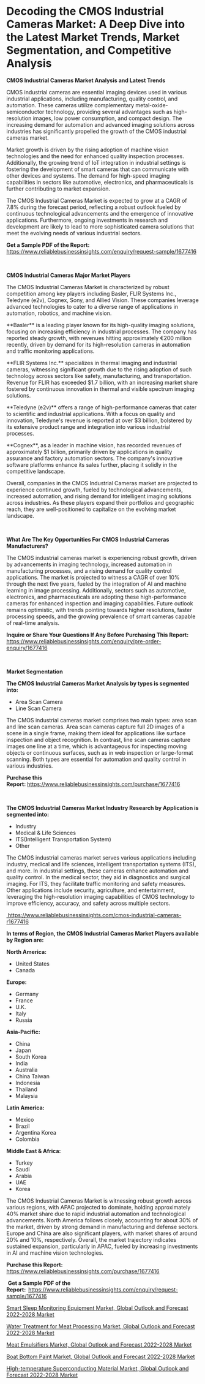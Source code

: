 <p><h1>Decoding the CMOS Industrial Cameras Market: A Deep Dive into the Latest Market Trends, Market Segmentation, and Competitive Analysis</h1></p><p><strong>CMOS Industrial Cameras Market Analysis and Latest Trends</strong></p>
<p><p>CMOS industrial cameras are essential imaging devices used in various industrial applications, including manufacturing, quality control, and automation. These cameras utilize complementary metal-oxide-semiconductor technology, providing several advantages such as high-resolution images, low power consumption, and compact design. The increasing demand for automation and advanced imaging solutions across industries has significantly propelled the growth of the CMOS industrial cameras market.</p><p>Market growth is driven by the rising adoption of machine vision technologies and the need for enhanced quality inspection processes. Additionally, the growing trend of IoT integration in industrial settings is fostering the development of smart cameras that can communicate with other devices and systems. The demand for high-speed imaging capabilities in sectors like automotive, electronics, and pharmaceuticals is further contributing to market expansion.</p><p>The CMOS Industrial Cameras Market is expected to grow at a CAGR of 7.8% during the forecast period, reflecting a robust outlook fueled by continuous technological advancements and the emergence of innovative applications. Furthermore, ongoing investments in research and development are likely to lead to more sophisticated camera solutions that meet the evolving needs of various industrial sectors.</p></p>
<p><strong>Get a Sample PDF of the Report:&nbsp;</strong> <a href="https://www.reliablebusinessinsights.com/enquiry/request-sample/1677416?utm_campaign=1358&utm_medium=2&utm_source=Github&utm_content=ia&utm_term=14102024&utm_id=cmos-industrial-cameras">https://www.reliablebusinessinsights.com/enquiry/request-sample/1677416</a></p>
<p>&nbsp;</p>
<p><strong>CMOS Industrial Cameras Major Market Players</strong></p>
<p><p>The CMOS Industrial Cameras Market is characterized by robust competition among key players including Basler, FLIR Systems Inc., Teledyne (e2v), Cognex, Sony, and Allied Vision. These companies leverage advanced technologies to cater to a diverse range of applications in automation, robotics, and machine vision.</p><p>**Basler** is a leading player known for its high-quality imaging solutions, focusing on increasing efficiency in industrial processes. The company has reported steady growth, with revenues hitting approximately €200 million recently, driven by demand for its high-resolution cameras in automation and traffic monitoring applications.</p><p>**FLIR Systems Inc.** specializes in thermal imaging and industrial cameras, witnessing significant growth due to the rising adoption of such technology across sectors like safety, manufacturing, and transportation. Revenue for FLIR has exceeded $1.7 billion, with an increasing market share fostered by continuous innovation in thermal and visible spectrum imaging solutions.</p><p>**Teledyne (e2v)** offers a range of high-performance cameras that cater to scientific and industrial applications. With a focus on quality and innovation, Teledyne's revenue is reported at over $3 billion, bolstered by its extensive product range and integration into various industrial processes.</p><p>**Cognex**, as a leader in machine vision, has recorded revenues of approximately $1 billion, primarily driven by applications in quality assurance and factory automation sectors. The company's innovative software platforms enhance its sales further, placing it solidly in the competitive landscape.</p><p>Overall, companies in the CMOS Industrial Cameras market are projected to experience continued growth, fueled by technological advancements, increased automation, and rising demand for intelligent imaging solutions across industries. As these players expand their portfolios and geographic reach, they are well-positioned to capitalize on the evolving market landscape.</p></p>
<p>&nbsp;</p>
<p><strong>What Are The Key Opportunities For CMOS Industrial Cameras Manufacturers?</strong></p>
<p><p>The CMOS industrial cameras market is experiencing robust growth, driven by advancements in imaging technology, increased automation in manufacturing processes, and a rising demand for quality control applications. The market is projected to witness a CAGR of over 10% through the next five years, fueled by the integration of AI and machine learning in image processing. Additionally, sectors such as automotive, electronics, and pharmaceuticals are adopting these high-performance cameras for enhanced inspection and imaging capabilities. Future outlook remains optimistic, with trends pointing towards higher resolutions, faster processing speeds, and the growing prevalence of smart cameras capable of real-time analysis.</p></p>
<p><strong>Inquire or Share Your Questions If Any Before Purchasing This Report:</strong> <a href="https://www.reliablebusinessinsights.com/enquiry/pre-order-enquiry/1677416?utm_campaign=1358&utm_medium=2&utm_source=Github&utm_content=ia&utm_term=14102024&utm_id=cmos-industrial-cameras">https://www.reliablebusinessinsights.com/enquiry/pre-order-enquiry/1677416</a></p>
<p>&nbsp;</p>
<p><strong>Market Segmentation</strong></p>
<p><strong>The CMOS Industrial Cameras Market Analysis by types is segmented into:</strong></p>
<p><ul><li>Area Scan Camera</li><li>Line Scan Camera</li></ul></p>
<p><p>The CMOS industrial cameras market comprises two main types: area scan and line scan cameras. Area scan cameras capture full 2D images of a scene in a single frame, making them ideal for applications like surface inspection and object recognition. In contrast, line scan cameras capture images one line at a time, which is advantageous for inspecting moving objects or continuous surfaces, such as in web inspection or large-format scanning. Both types are essential for automation and quality control in various industries.</p></p>
<p><strong>Purchase this Report:&nbsp;</strong><a href="https://www.reliablebusinessinsights.com/purchase/1677416?utm_campaign=1358&utm_medium=2&utm_source=Github&utm_content=ia&utm_term=14102024&utm_id=cmos-industrial-cameras">https://www.reliablebusinessinsights.com/purchase/1677416</a></p>
<p>&nbsp;</p>
<p><strong>The CMOS Industrial Cameras Market Industry Research by Application is segmented into:</strong></p>
<p><ul><li>Industry</li><li>Medical & Life Sciences</li><li>ITS(Intelligent Transportation System)</li><li>Other</li></ul></p>
<p><p>The CMOS industrial cameras market serves various applications including industry, medical and life sciences, intelligent transportation systems (ITS), and more. In industrial settings, these cameras enhance automation and quality control. In the medical sector, they aid in diagnostics and surgical imaging. For ITS, they facilitate traffic monitoring and safety measures. Other applications include security, agriculture, and entertainment, leveraging the high-resolution imaging capabilities of CMOS technology to improve efficiency, accuracy, and safety across multiple sectors.</p></p>
<p><a href="https://www.reliablebusinessinsights.com/cmos-industrial-cameras-r1677416?utm_campaign=1358&utm_medium=2&utm_source=Github&utm_content=ia&utm_term=14102024&utm_id=cmos-industrial-cameras">&nbsp;https://www.reliablebusinessinsights.com/cmos-industrial-cameras-r1677416</a></p>
<p><strong>In terms of Region, the CMOS Industrial Cameras Market Players available by Region are:</strong></p>
<p>
    <p> <strong> North America: </strong>
        <ul>
            <li>United States</li>
            <li>Canada</li>
        </ul>
        </p> 
    <p> <strong> Europe: </strong>
        <ul>
            <li>Germany</li>
            <li>France</li>
            <li>U.K.</li>
            <li>Italy</li>
            <li>Russia</li>
        </ul>
        </p> 
    <p> <strong> Asia-Pacific: </strong>
        <ul>
            <li>China</li>
            <li>Japan</li>
            <li>South Korea</li>
            <li>India</li>
            <li>Australia</li>
            <li>China Taiwan</li>
            <li>Indonesia</li>
            <li>Thailand</li>
            <li>Malaysia</li>
        </ul>
        </p> 
    <p> <strong> Latin America: </strong>
        <ul>
            <li>Mexico</li>
            <li>Brazil</li>
            <li>Argentina Korea</li>
            <li>Colombia</li>
        </ul>
        </p> 
    <p> <strong> Middle East & Africa: </strong>
        <ul>
            <li>Turkey</li>
            <li>Saudi</li>
            <li>Arabia</li>
            <li>UAE</li>
            <li>Korea</li>
        </ul>
    </p>
    </p>
<p><p>The CMOS Industrial Cameras Market is witnessing robust growth across various regions, with APAC projected to dominate, holding approximately 40% market share due to rapid industrial automation and technological advancements. North America follows closely, accounting for about 30% of the market, driven by strong demand in manufacturing and defense sectors. Europe and China are also significant players, with market shares of around 20% and 10%, respectively. Overall, the market trajectory indicates sustained expansion, particularly in APAC, fueled by increasing investments in AI and machine vision technologies.</p></p>
<p><strong>Purchase this Report: </strong><a href="https://www.reliablebusinessinsights.com/purchase/1677416?utm_campaign=1358&utm_medium=2&utm_source=Github&utm_content=ia&utm_term=14102024&utm_id=cmos-industrial-cameras">https://www.reliablebusinessinsights.com/purchase/1677416</a></p>
<p>&nbsp;<strong>Get a Sample PDF of the Report:&nbsp;&nbsp;</strong><a href="https://www.reliablebusinessinsights.com/enquiry/request-sample/1677416?utm_campaign=1358&utm_medium=2&utm_source=Github&utm_content=ia&utm_term=14102024&utm_id=cmos-industrial-cameras">https://www.reliablebusinessinsights.com/enquiry/request-sample/1677416</a></p>
<p><strong></strong></p>
<p><p><a href="https://www.linkedin.com/pulse/decoding-smart-sleep-monitoring-equipment-market-global-outlook-synde?utm_campaign=1358&utm_medium=2&utm_source=Github&utm_content=ia&utm_term=14102024&utm_id=cmos-industrial-cameras">Smart Sleep Monitoring Equipment Market, Global Outlook and Forecast 2022-2028 Market</a></p><p><a href="https://www.linkedin.com/pulse/global-water-treatment-meat-processing-market-outlook-forecast-b75ye?utm_campaign=1358&utm_medium=2&utm_source=Github&utm_content=ia&utm_term=14102024&utm_id=cmos-industrial-cameras">Water Treatment for Meat Processing Market, Global Outlook and Forecast 2022-2028 Market</a></p><p><a href="https://www.linkedin.com/pulse/meat-emulsifiers-market-global-outlook-forecast-2022-2028-r6nje?utm_campaign=1358&utm_medium=2&utm_source=Github&utm_content=ia&utm_term=14102024&utm_id=cmos-industrial-cameras">Meat Emulsifiers Market, Global Outlook and Forecast 2022-2028 Market</a></p><p><a href="https://www.linkedin.com/pulse/boat-bottom-paint-market-global-outlook-forecast-2022-2028-4knrf?utm_campaign=1358&utm_medium=2&utm_source=Github&utm_content=ia&utm_term=14102024&utm_id=cmos-industrial-cameras">Boat Bottom Paint Market, Global Outlook and Forecast 2022-2028 Market</a></p><p><a href="https://www.linkedin.com/pulse/high-temperature-superconducting-material-market-global-outlook-grcef?utm_campaign=1358&utm_medium=2&utm_source=Github&utm_content=ia&utm_term=14102024&utm_id=cmos-industrial-cameras">High-temperature Superconducting Material Market, Global Outlook and Forecast 2022-2028 Market</a></p></p>